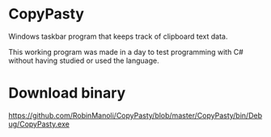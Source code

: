 # CopyPasty
Windows taskbar program that keeps track of clipboard text data.

This working program was made in a day to test programming with C# without having studied or used the language.

# Download binary
https://github.com/RobinManoli/CopyPasty/blob/master/CopyPasty/bin/Debug/CopyPasty.exe